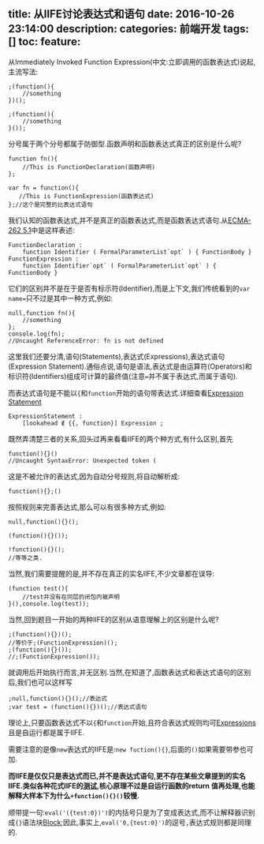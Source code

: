 title: 从IIFE讨论表达式和语句
date: 2016-10-26 23:14:00
description: 
categories: 前端开发
tags: [] 
toc: 
feature: 
---
从Immediately Invoked Function Expression(中文:立即调用的函数表达式)说起,主流写法:
```
;(function(){
    //something
})();

;(function(){
    //something
}());
```
分号属于两个分号都属于防御型.函数声明和函数表达式真正的区别是什么呢?
```
function fn(){
    //This is FunctionDeclaration(函数声明)
};

var fn = function(){
   //This is FunctionExpression(函数表达式)
};//这个是完整的比表达式语句

```
我们认知的函数表达式,并不是真正的函数表达式,而是函数表达式语句.从[ECMA-262 5.1](http://www.ecma-international.org/ecma-262/5.1/#sec-13)中是这样表述:
```
FunctionDeclaration :
    function Identifier ( FormalParameterList`opt` ) { FunctionBody }
FunctionExpression :
    function Identifier`opt` ( FormalParameterList`opt` ) { FunctionBody }
```
它们的区别并不是在于是否有标示符(Identifier),而是上下文,我们传统看到的`var name=`只不过是其中一种方式,例如:
```
null,function fn(){
    //something
};
console.log(fn);
//Uncaught ReferenceError: fn is not defined
```
这里我们还要分清,语句(Statements),表达式(Expressions),表达式语句(Expression Statement).通俗点说,语句是语法,表达式是由运算符(Operators)和标识符(Identifiers)组成可计算的最终值(注意`=`并不属于表达式,而属于语句).

而表达式语句是不能以`{`和`function`开始的语句带表达式.详细查看[Expression Statement](http://www.ecma-international.org/ecma-262/5.1/#sec-12.4)
```
ExpressionStatement :
    [lookahead ∉ {{, function}] Expression ;
```
既然弄清楚三者的关系,回头过再来看看IIFE的两个种方式,有什么区别,首先
```
function(){}()
//Uncaught SyntaxError: Unexpected token (
```
这是不被允许的表达式,因为自动分号规则,将自动解析成:
```
function(){};()
```
按照规则来完善表达式,那么可以有很多种方式,例如:
```
null,function(){}();

(function(){}());

!function(){}();
//等等之类.
```
当然,我们需要提醒的是,并不存在真正的实名IIFE,不少文章都在误导:
```
(function test(){
    //test并没有在同层的闭包内被声明
}(),console.log(test));
```
当然,回到题目一开始的两种IIFE的区别从语意理解上的区别是什么呢?
```
;(function(){})();
//等价于;(FunctionExpression)();
;(function(){}());
//;(FunctionExpression());
```
就调用后开始执行而言,并无区别.当然,在知道了,函数表达式和表达式语句的区别后,我们也可以这样写
```
;null,function(){}();//表达式
;var test = (function(){})();//表达式语句
```
理论上,只要函数表达式不以`{`和`function`开始,且符合表达式规则均可[Expressions](http://www.ecma-international.org/ecma-262/5.1/#sec-A.3)且是自运行都是属于IIFE.

需要注意的是像`new`表达式的IIFE是:`new fuction(){}`,后面的`()`如果需要带参也可加.

**而IIFE是仅仅只是表达式而已,并不是表达式语句,更不存在某些文章提到的实名IIFE.类似各种花式IIFE的[测试](https://jsperf.com/iife-different-operator-efficiency),核心原理不过是自运行函数的return 值再处理,也能解释大样本下为什么`+function(){}()`较慢.**

顺带提一句:`eval('({test:0})')`的内括号只是为了变成表达式,而不让解释器识别成`{}`语法块[Block](http://www.ecma-international.org/ecma-262/5.1/#sec-12.1);因此,事实上,`eval('0,{test:0}')`的逗号`,`表达式规则都是同理的.